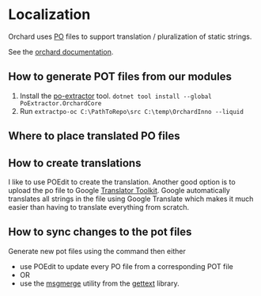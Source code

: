 # Localization

Orchard uses [PO](https://www.gnu.org/software/gettext/manual/html_node/PO-Files.html) files to support translation / pluralization of static strings.

See the [orchard documentation](https://orchardcore.readthedocs.io/en/dev/docs/guides/install-localization-files/).

## How to generate POT files from our modules

1. Install the [po-extractor](https://github.com/lukaskabrt/PoExtractor) tool. `dotnet tool install --global PoExtractor.OrchardCore`
2. Run `extractpo-oc C:\PathToRepo\src C:\temp\OrchardInno --liquid`

## Where to place translated PO files


## How to create translations

I like to use POEdit to create the translation. Another good option is to upload the po file to Google [Translator Toolkit](https://translate.google.com/toolkit/list?hl=en#translations/active). Google automatically translates all strings in the file using Google Translate which makes it much easier than having to translate everything from scratch.

## How to sync changes to the pot files

Generate new pot files using the command then either

- use POEdit to update every PO file from a corresponding POT file
- OR
- use the [msgmerge](https://www.gnu.org/software/gettext/manual/gettext.html#Updating) utility from the [gettext](https://www.gnu.org/software/gettext/) library.
